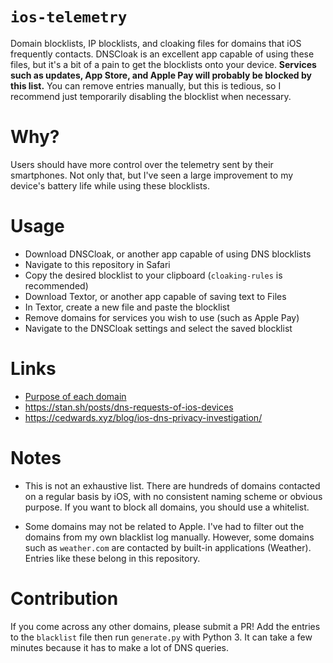 # `ios-telemetry`

Domain blocklists, IP blocklists, and cloaking files for domains that iOS frequently contacts. DNSCloak is an excellent app capable of using these files, but it's a bit of a pain to get the blocklists onto your device. **Services such as updates, App Store, and Apple Pay will probably be blocked by this list.** You can remove entries manually, but this is tedious, so I recommend just temporarily disabling the blocklist when necessary.

# Why?

Users should have more control over the telemetry sent by their smartphones. Not only that, but I've seen a large improvement to my device's battery life while using these blocklists.

# Usage

- Download DNSCloak, or another app capable of using DNS blocklists
- Navigate to this repository in Safari
- Copy the desired blocklist to your clipboard (`cloaking-rules` is recommended)
- Download Textor, or another app capable of saving text to Files
- In Textor, create a new file and paste the blocklist
- Remove domains for services you wish to use (such as Apple Pay)
- Navigate to the DNSCloak settings and select the saved blocklist

# Links

- [Purpose of each domain](https://github.com/c-edw/ios-telemetry/wiki/Domains)
- https://stan.sh/posts/dns-requests-of-ios-devices
- https://cedwards.xyz/blog/ios-dns-privacy-investigation/

# Notes

* This is not an exhaustive list. There are hundreds of domains contacted on a regular basis by iOS, with no consistent naming scheme or obvious purpose. If you want to block all domains, you should use a whitelist.

* Some domains may not be related to Apple. I've had to filter out the domains from my own blacklist log manually. However, some domains such as `weather.com` are contacted by built-in applications (Weather). Entries like these belong in this repository.

# Contribution

If you come across any other domains, please submit a PR! Add the entries to the `blacklist` file then run `generate.py` with Python 3. It can take a few minutes because it has to make a lot of DNS queries.